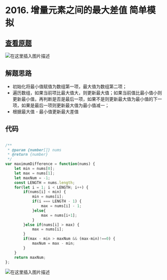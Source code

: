 # 2016. 增量元素之间的最大差值 简单模拟

## [查看原题](https://leetcode-cn.com/problems/maximum-difference-between-increasing-elements/)
![在这里插入图片描述](https://img-blog.csdnimg.cn/2b0ffc8f6dc74d3aa0a1bf58a617fd63.png?x-oss-process=image/watermark,type_d3F5LXplbmhlaQ,shadow_50,text_Q1NETiBA562xLi4=,size_20,color_FFFFFF,t_70,g_se,x_16)

## 解题思路

- 初始化将最小值赋值为数组第一项，最大值为数组第二项；
- 遍历数组，如果当前项比最大值大，则更新最大值；如果当前值比最小值小则更新最小值，再判断是否是最后一项，如果不是则更新最大值为最小值的下一项，如果是最后一项则更新最大值为最小值减一；
- 根据最大值 - 最小值更新最大差值

## 代码

```js

/**
 * @param {number[]} nums
 * @return {number}
 */
var maximumDifference = function(nums) {
	let min = nums[0];
	let max = nums[1];
	let maxNum = -1;
	const LENGTH = nums.length;
	for(let i = 1; i < LENGTH; i++) {
		if(nums[i] < min) {
			min = nums[i];
			if(i === LENGTH - 1) {
				max = nums[i] - 1;
			}else{
				max = nums[i+1];
			}
		}else if(nums[i] > max) {
			max = nums[i];
		}
		if(max - min > maxNum && (max-min)!==0) {
			maxNum = max - min;
		}
	}
	return maxNum;
};

```

![在这里插入图片描述](https://img-blog.csdnimg.cn/ffbe50d1a35745f2a8fa1a7efb5495a1.png)
